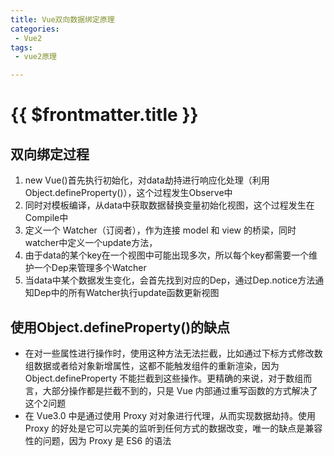 ```yaml
---
title: Vue双向数据绑定原理
categories:
 - Vue2
tags:
 - vue2原理

---
```

# {{ $frontmatter.title }}
## 双向绑定过程

1. new Vue()首先执行初始化，对data劫持进行响应化处理（利用Object.defineProperty()），这个过程发生Observe中
2. 同时对模板编译，从data中获取数据替换变量初始化视图，这个过程发生在Compile中
3. 定义⼀个 Watcher（订阅者），作为连接 model 和 view 的桥梁，同时watcher中定义一个update方法，
4. 由于data的某个key在⼀个视图中可能出现多次，所以每个key都需要⼀个维护一个Dep来管理多个Watcher
5. 当data中某个数据发生变化，会首先找到对应的Dep，通过Dep.notice方法通知Dep中的所有Watcher执行update函数更新视图

## 使用Object.defineProperty()的缺点

- 在对一些属性进行操作时，使用这种方法无法拦截，比如通过下标方式修改数组数据或者给对象新增属性，这都不能触发组件的重新渲染，因为 Object.defineProperty 不能拦截到这些操作。更精确的来说，对于数组而言，大部分操作都是拦截不到的，只是 Vue 内部通过重写函数的方式解决了这个2问题
- 在 Vue3.0 中是通过使用 Proxy 对对象进行代理，从而实现数据劫持。使用Proxy 的好处是它可以完美的监听到任何方式的数据改变，唯一的缺点是兼容性的问题，因为 Proxy 是 ES6 的语法